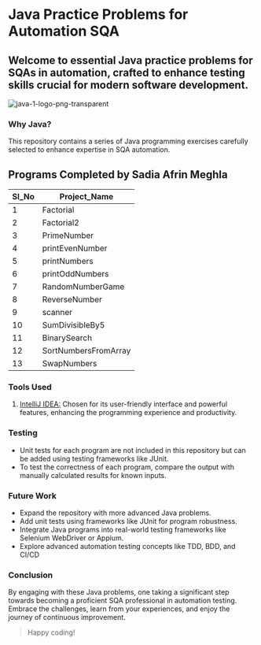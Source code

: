 # Java Practice Problems for Automation SQA

## Welcome to essential Java practice problems for SQAs in automation, crafted to enhance testing skills crucial for modern software development.
 ![java-1-logo-png-transparent](https://github.com/SadiaAfrinMeghla/Java/assets/60995246/a1c06d22-0aee-4708-b634-b93dc4a6dd8d)

### Why Java?
This repository contains a series of Java programming exercises carefully selected to enhance expertise in SQA automation.

## Programs Completed by Sadia Afrin Meghla
| Sl_No | Project_Name |
|---|---|
|1|Factorial|
|2|Factorial2|
|3|PrimeNumber|
|4|printEvenNumber|
|5|printNumbers|
|6|printOddNumbers|
|7|RandomNumberGame|
|8|ReverseNumber|
|9|scanner|
|10|SumDivisibleBy5|
|11|BinarySearch|
|12|SortNumbersFromArray|
|13|SwapNumbers|

### Tools Used
1. [IntelliJ IDEA:](https://www.jetbrains.com/idea/) Chosen for its user-friendly interface and powerful features, enhancing the programming experience and productivity.


### Testing
* Unit tests for each program are not included in this repository but can be added using testing frameworks like JUnit.
* To test the correctness of each program, compare the output with manually calculated results for known inputs.

### Future Work
* Expand the repository with more advanced Java problems.
* Add unit tests using frameworks like JUnit for program robustness.
* Integrate Java programs into real-world testing frameworks like Selenium WebDriver or Appium.
* Explore advanced automation testing concepts like TDD, BDD, and CI/CD

### Conclusion
By engaging with these Java problems, one taking a significant step towards becoming a proficient SQA professional in automation testing. Embrace the challenges, learn from your experiences, and enjoy the journey of continuous improvement.

 >Happy coding!





